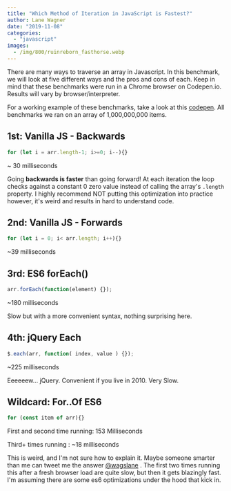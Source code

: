 ```yaml
---
title: "Which Method of Iteration in JavaScript is Fastest?"
author: Lane Wagner
date: "2019-11-08"
categories: 
  - "javascript"
images:
  - /img/800/ruinreborn_fasthorse.webp
---
```


There are many ways to traverse an array in Javascript. In this benchmark, we will look at five different ways and the pros and cons of each. Keep in mind that these benchmarks were run in a Chrome browser on Codepen.io. Results will vary by browser/interpreter.

For a working example of these benchmarks, take a look at this [codepen](https://codepen.io/lane-c-wagner/pen/GRRGryr). All benchmarks we ran on an array of 1,000,000,000 items.

## 1st: Vanilla JS - Backwards

```js
for (let i = arr.length-1; i>=0; i--){}
```

~ 30 milliseconds

Going **backwards is faster** than going forward! At each iteration the loop checks against a constant 0 zero value instead of calling the array's `.length` property. I highly recommend NOT putting this optimization into practice however, it's weird and results in hard to understand code.

## 2nd: Vanilla JS - Forwards

```js
for (let i = 0; i< arr.length; i++){}
```

~39 milliseconds

## 3rd: ES6 forEach()

```js
arr.forEach(function(element) {});
```

~180 milliseconds

Slow but with a more convenient syntax, nothing surprising here.

## 4th: jQuery Each

```js
$.each(arr, function( index, value ) {});
```

~225 milliseconds

Eeeeeew... jQuery. Convenient if you live in 2010. Very Slow.

## Wildcard: For..Of ES6

```js
for (const item of arr){}
```

First and second time running: 153 Milliseconds

Third+ times running : ~18 milliseconds

This is weird, and I'm not sure how to explain it. Maybe someone smarter than me can tweet me the answer [@wagslane](https://twitter.com/wagslane) . The first two times running this after a fresh browser load are quite slow, but then it gets blazingly fast. I'm assuming there are some es6 optimizations under the hood that kick in.
